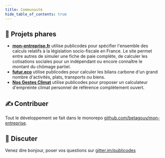 ```yaml
---
title: Communauté
hide_table_of_contents: true
---
```


## 👥 Projets phares

-   **[mon-entreprise.fr](https://mon-entreprise.fr/simulateurs)** utilise publicodes
    pour spécifier l'ensemble des calculs relatifs à la législation socio-fiscale
    en France. Le site permet entre autres de simuler une fiche de paie complète,
    de calculer les cotisations sociales pour un indépendant ou encore connaître
    le montant du chômage partiel.
-   **[futur.eco](https://futur.eco/)** utilise publicodes pour calculer les bilans
    carbone d'un grand nombre d'activités, plats, transports ou biens.
-   **[Nos Gestes Climat](https://ecolab.ademe.fr/apps/climat)** utilise publicodes pour
    proposer un calculateur d'empreinte climat personnel de référence complètement ouvert.

## ✍️ Contribuer

Tout le développement se fait dans le monorepo [github.com/betagouv/mon-entreprise](https://github.com/betagouv/mon-entreprise/tree/master/publicodes).

## 💬 Discuter

Venez dire bonjour, poser vos questions sur [gitter.im/publicodes](https://gitter.im/publicodes/community)
